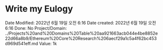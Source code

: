 # Write my Eulogy

Date Modified: 2022년 6월 19일 오전 6:16
Date created: 2022년 6월 19일 오전 6:16
Done: No
Project/Domain: ../Projects%20and%20Domains%20Table%20aa921663acb044e4be8852e22d66a8b9/Ethereum%20Core%20Research%206aecf29a1c5a4f62bc453d969d541eff.md
Value: 1k